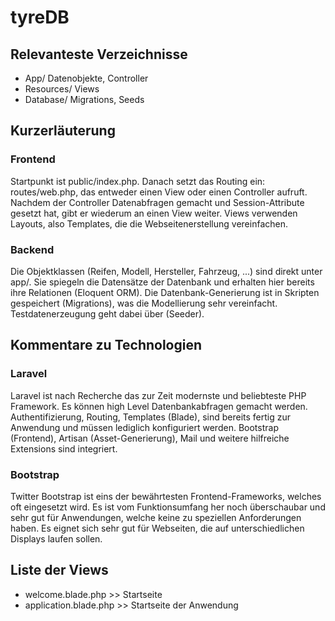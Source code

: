 # tyreDB
## Relevanteste Verzeichnisse
- App/ Datenobjekte, Controller
- Resources/ Views
- Database/ Migrations, Seeds

## Kurzerläuterung
### Frontend
Startpunkt ist public/index.php. Danach setzt das Routing ein: routes/web.php, das entweder einen View oder einen Controller aufruft. Nachdem der Controller Datenabfragen gemacht und Session-Attribute gesetzt hat, gibt er wiederum an einen View weiter.
Views verwenden Layouts, also Templates, die die Webseitenerstellung vereinfachen.
### Backend
Die Objektklassen (Reifen, Modell, Hersteller, Fahrzeug, ...) sind direkt unter app/. Sie spiegeln die Datensätze der Datenbank und erhalten hier bereits ihre Relationen (Eloquent ORM). Die Datenbank-Generierung ist in Skripten gespeichert (Migrations), was die Modellierung sehr vereinfacht. Testdatenerzeugung geht dabei über (Seeder).

## Kommentare zu Technologien
### Laravel
Laravel ist nach Recherche das zur Zeit modernste und beliebteste PHP Framework. Es können high Level Datenbankabfragen gemacht werden. Authentifizierung, Routing, Templates (Blade), sind bereits fertig zur Anwendung und müssen lediglich konfiguriert werden. Bootstrap (Frontend), Artisan (Asset-Generierung), Mail und weitere hilfreiche Extensions sind integriert.
### Bootstrap
Twitter Bootstrap ist eins der bewährtesten Frontend-Frameworks, welches oft eingesetzt wird. Es ist vom Funktionsumfang her noch überschaubar und sehr gut für Anwendungen, welche keine zu speziellen Anforderungen haben. Es eignet sich sehr gut für Webseiten, die auf unterschiedlichen Displays laufen sollen.

## Liste der Views
- welcome.blade.php >> Startseite
- application.blade.php  >> Startseite der Anwendung
